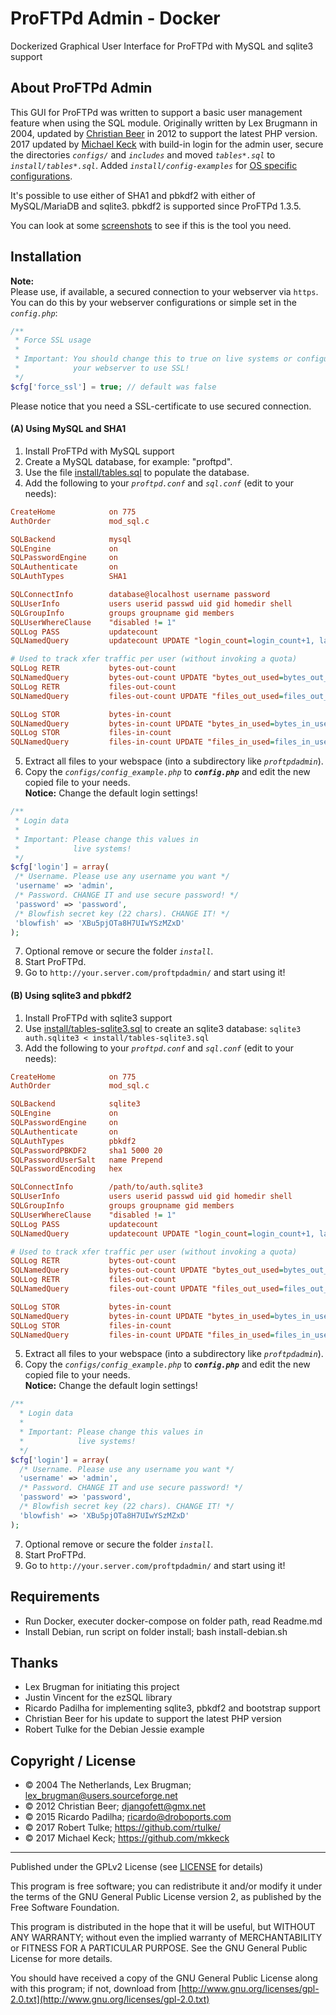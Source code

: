 # ProFTPd Admin - Docker

Dockerized Graphical User Interface for ProFTPd with MySQL and sqlite3 support



## About ProFTPd Admin


This GUI for ProFTPd was written to support a basic user management feature
when using the SQL module. Originally written by Lex Brugmann in 2004, 
updated by [Christian Beer](https://github.com/ChristianBeer/ProFTPd-Admin)
in 2012 to support the latest PHP version.  
2017 updated by [Michael Keck](https://github.com/mkkeck) with build-in login for
the admin user, secure the directories _`configs/`_ and _`includes`_ and moved 
_`tables*.sql`_ to _`install/tables*.sql`_.
Added _`install/config-examples`_ for [OS specific configurations](install/config-examples).

It's possible to use either of SHA1 and pbkdf2 with either of MySQL/MariaDB 
and sqlite3. pbkdf2 is supported since ProFTPd 1.3.5.

You can look at some [screenshots](screenshots/README.md) to see if this is 
the tool you need.



## Installation

**Note:**  
Please use, if available, a secured connection to your webserver via `https`.
You can do this by your webserver configurations or simple set in the
_`config.php`_:
```php
/**
 * Force SSL usage
 *
 * Important: You should change this to true on live systems or configure
 *            your webserver to use SSL!
 */
$cfg['force_ssl'] = true; // default was false
```
Please notice that you need a SSL-certificate to use secured connection.


#### (A) Using MySQL and SHA1

1. Install ProFTPd with MySQL support
2. Create a MySQL database, for example: "proftpd".
3. Use the file [install/tables.sql](install/tables.sql) to populate the database.
4. Add the following to your _`proftpd.conf`_ and _`sql.conf`_ (edit to your needs):

```ini
CreateHome            on 775
AuthOrder             mod_sql.c

SQLBackend            mysql
SQLEngine             on
SQLPasswordEngine     on
SQLAuthenticate       on
SQLAuthTypes          SHA1

SQLConnectInfo        database@localhost username password
SQLUserInfo           users userid passwd uid gid homedir shell
SQLGroupInfo          groups groupname gid members
SQLUserWhereClause    "disabled != 1"
SQLLog PASS           updatecount
SQLNamedQuery         updatecount UPDATE "login_count=login_count+1, last_login=now() WHERE userid='%u'" users

# Used to track xfer traffic per user (without invoking a quota)
SQLLog RETR           bytes-out-count
SQLNamedQuery         bytes-out-count UPDATE "bytes_out_used=bytes_out_used+%b WHERE userid='%u'" users
SQLLog RETR           files-out-count
SQLNamedQuery         files-out-count UPDATE "files_out_used=files_out_used+1 WHERE userid='%u'" users

SQLLog STOR           bytes-in-count
SQLNamedQuery         bytes-in-count UPDATE "bytes_in_used=bytes_in_used+%b WHERE userid='%u'" users
SQLLog STOR           files-in-count
SQLNamedQuery         files-in-count UPDATE "files_in_used=files_in_used+1 WHERE userid='%u'" users
```

5. Extract all files to your webspace (into a subdirectory like _`proftpdadmin`_).
6. Copy the _`configs/config_example.php`_ to _**`config.php`**_ and edit the new copied file
   to your needs.  
**Notice:** Change the default login settings!
 ```php
/**
  * Login data
  *
  * Important: Please change this values in
  *            live systems!
  */
$cfg['login'] = array(
  /* Username. Please use any username you want */
  'username' => 'admin',
  /* Password. CHANGE IT and use secure password! */
  'password' => 'password',
  /* Blowfish secret key (22 chars). CHANGE IT! */
  'blowfish' => 'XBu5pjOTa8H7UIwYSzMZxD'
);
```
7. Optional remove or secure the folder _`install`_.
8. Start ProFTPd.
9. Go to `http://your.server.com/proftpdadmin/` and start using it!


#### (B) Using sqlite3 and pbkdf2

1. Install ProFTPd with sqlite3 support
2. Use [install/tables-sqlite3.sql](install/tables-sqlite3.sql) to create an sqlite3 database:
   `sqlite3 auth.sqlite3 < install/tables-sqlite3.sql`
3. Add the following to your _`proftpd.conf`_ and _`sql.conf`_ (edit to your needs):

```ini
CreateHome            on 775
AuthOrder             mod_sql.c

SQLBackend            sqlite3
SQLEngine             on
SQLPasswordEngine     on
SQLAuthenticate       on
SQLAuthTypes          pbkdf2
SQLPasswordPBKDF2     sha1 5000 20
SQLPasswordUserSalt   name Prepend
SQLPasswordEncoding   hex

SQLConnectInfo        /path/to/auth.sqlite3
SQLUserInfo           users userid passwd uid gid homedir shell
SQLGroupInfo          groups groupname gid members
SQLUserWhereClause    "disabled != 1"
SQLLog PASS           updatecount
SQLNamedQuery         updatecount UPDATE "login_count=login_count+1, last_login=now() WHERE userid='%u'" users

# Used to track xfer traffic per user (without invoking a quota)
SQLLog RETR           bytes-out-count
SQLNamedQuery         bytes-out-count UPDATE "bytes_out_used=bytes_out_used+%b WHERE userid='%u'" users
SQLLog RETR           files-out-count
SQLNamedQuery         files-out-count UPDATE "files_out_used=files_out_used+1 WHERE userid='%u'" users

SQLLog STOR           bytes-in-count
SQLNamedQuery         bytes-in-count UPDATE "bytes_in_used=bytes_in_used+%b WHERE userid='%u'" users
SQLLog STOR           files-in-count
SQLNamedQuery         files-in-count UPDATE "files_in_used=files_in_used+1 WHERE userid='%u'" users
```

5. Extract all files to your webspace (into a subdirectory like _`proftpdadmin`_).
6. Copy the _`configs/config_example.php`_ to _**`config.php`**_ and edit the new copied file
   to your needs.  
  **Notice:** Change the default login settings!
```php
/**
  * Login data
  *
  * Important: Please change this values in
  *            live systems!
  */
$cfg['login'] = array(
  /* Username. Please use any username you want */
  'username' => 'admin',
  /* Password. CHANGE IT and use secure password! */
  'password' => 'password',
  /* Blowfish secret key (22 chars). CHANGE IT! */
  'blowfish' => 'XBu5pjOTa8H7UIwYSzMZxD'
);
```
7. Optional remove or secure the folder _`install`_.
8. Start ProFTPd.
9. Go to `http://your.server.com/proftpdadmin/` and start using it!



## Requirements
- Run Docker, executer docker-compose on folder path, read Readme.md
- Install Debian, run script on folder install; bash install-debian.sh


## Thanks

- Lex Brugman for initiating this project 
- Justin Vincent for the ezSQL library 
- Ricardo Padilha for implementing sqlite3, pbkdf2 and bootstrap support
- Christian Beer for his update to support the latest PHP version
- Robert Tulke for the Debian Jessie example



## Copyright / License

- © 2004 The Netherlands, Lex Brugman; lex_brugman@users.sourceforge.net
- © 2012 Christian Beer; djangofett@gmx.net
- © 2015 Ricardo Padilha; ricardo@droboports.com
- © 2017 Robert Tulke; https://github.com/rtulke/
- © 2017 Michael Keck; https://github.com/mkkeck

---------------------------------------------------------------------------

Published under the GPLv2 License (see [LICENSE](LICENSE) for details)

This program is free software; you can redistribute it and/or
modify it under the terms of the GNU General Public License
version 2, as published by the Free Software Foundation.

This program is distributed in the hope that it will be useful,
but WITHOUT ANY WARRANTY; without even the implied warranty of
MERCHANTABILITY or FITNESS FOR A PARTICULAR PURPOSE. See the 
GNU General Public License for more details.

You should have received a copy of the GNU General Public License along with
this program; if not, download from 
[http://www.gnu.org/licenses/gpl-2.0.txt](http://www.gnu.org/licenses/gpl-2.0.txt)
